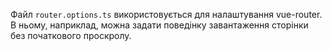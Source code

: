 Файл `router.options.ts` використовується для налаштування vue-router. В ньому, наприклад, можна задати поведінку завантаження сторінки без початкового проскролу.
